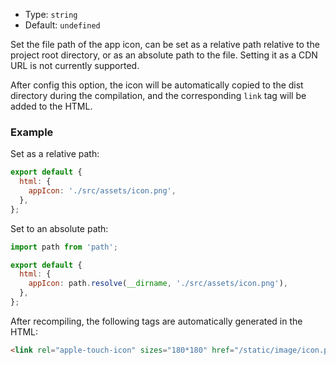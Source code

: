 - Type: `string`
- Default: `undefined`

Set the file path of the app icon, can be set as a relative path relative to the project root directory, or as an absolute path to the file. Setting it as a CDN URL is not currently supported.

After config this option, the icon will be automatically copied to the dist directory during the compilation, and the corresponding `link` tag will be added to the HTML.

### Example

Set as a relative path:

```js
export default {
  html: {
    appIcon: './src/assets/icon.png',
  },
};
```

Set to an absolute path:

```js
import path from 'path';

export default {
  html: {
    appIcon: path.resolve(__dirname, './src/assets/icon.png'),
  },
};
```

After recompiling, the following tags are automatically generated in the HTML:

```html
<link rel="apple-touch-icon" sizes="180*180" href="/static/image/icon.png" />
```
